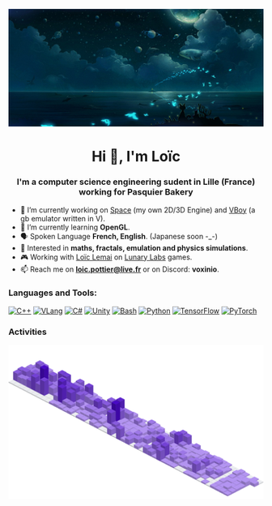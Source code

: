 ![Logo](banner.jpg)
<h1 align="center">Hi 👋, I'm Loïc</h1>
<h3 align="center">I'm a computer science engineering sudent in Lille (France) working for Pasquier Bakery</h3>

- 🔭 I’m currently working on [Space](https://github.com/PottierLoic/Space) (my own 2D/3D Engine) and [VBoy](https://github.com/PottierLoic/VBoy) (a gb emulator written in V).
- 🌱 I’m currently learning **OpenGL**.
- 🗣️ Spoken Language **French, English**. (Japanese soon -_-)
- 📝 Interested in **maths, fractals, emulation and physics simulations**.
- 🎮 Working with [Loïc Lemai](https://github.com/LoicLemai) on [Lunary Labs](https://github.com/Lunary-Labs) games.
- 📫 Reach me on **loic.pottier@live.fr** or on Discord: **voxinio**.

<h3 align="left">Languages and Tools:</h3>
<p align="left">
  <a href="https://en.wikipedia.org/wiki/C%2B%2B"><img src="https://cdn.worldvectorlogo.com/logos/c.svg" alt="C++" width="60" height="60"/></a>
  <a href="https://www.vlang.io"><img src="https://raw.githubusercontent.com/vlang/v-logo/master/dist/v-logo.svg?sanitize=true" alt="VLang" width="60" height="60"></a>
  <a href="https://fr.wikipedia.org/wiki/C_Sharp"><img src="https://upload.wikimedia.org/wikipedia/commons/b/bd/Logo_C_sharp.svg" alt="C#" width="60" height="60"></a>
  <a href="https://unity.com/"><img src="https://www.vectorlogo.zone/logos/unity3d/unity3d-icon.svg" alt="Unity" width="60" height="60"></a>
  <a href="https://www.gnu.org/software/bash/"><img src="https://www.vectorlogo.zone/logos/gnu_bash/gnu_bash-icon.svg" alt="Bash" width="60" height="60"/></a>
  <a href="https://www.python.org/"><img src="https://upload.wikimedia.org/wikipedia/commons/c/c3/Python-logo-notext.svg" alt="Python" width="60" height="60"/></a>
  <a href="https://www.tensorflow.org/?hl=fr"><img src="https://www.vectorlogo.zone/logos/tensorflow/tensorflow-icon.svg" alt="TensorFlow" width="60" height="60"/></a>
  <a href="https://pytorch.org/"><img src="https://www.vectorlogo.zone/logos/pytorch/pytorch-icon.svg" alt="PyTorch" width="60" height="60"/></a>
</p>

<h3 align="left">Activities</h3>
<img src="metrics.svg">